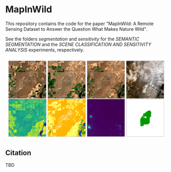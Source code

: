 # MapInWild
This repository contains the code for the paper "MapInWild: A Remote Sensing Dataset to Answer the Question What Makes Nature Wild". 

See the folders _segmentation_ and _sensitivity_ for the _SEMANTIC SEGMENTATION_ and the _SCENE CLASSIFICATION AND SENSITIVITY ANALYSIS_ experiments, respectively. 

![alt text](readme_aux/555556115_.png)



Citation
---------------------
TBD
